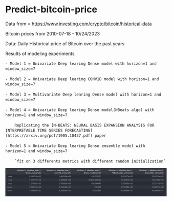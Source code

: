 # Predict-bitcoin-price

Data from = https://www.investing.com/crypto/bitcoin/historical-data

Bitcoin prices from 2010-07-18 - 10/24/2023

Data: Daily Historical price of Bitcoin over the past years

Results of modeling experiments

    - Model 1 = Univariate Deep learing Dense model with horizon=1 and window_size=7

    - Model 2 = Univariate Deep learing CONV1D model with horizon=1 and window_size=7

    - Model 3 = Multivariate Deep learing Dense model with horizon=1 and window_size=7
    
    - Model 4 = Univariate Deep learing Dense model(NBeats algo) with horizon=1 and window_size=7
    
        Replicating the [N-BEATS: NEURAL BASIS EXPANSION ANALYSIS FOR INTERPRETABLE TIME SERIES FORECASTING](https://arxiv.org/pdf/1905.10437.pdf) paper

    - Model 5 = Univariate Deep learing Dense emsemble model with horizon=1 and window_size=7

        `fit on 3 differents metrics with different random initialization`

        
![Alt text](image.png)